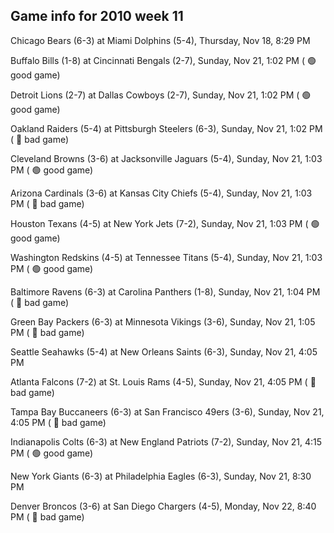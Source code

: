 ## Game info for 2010 week 11
Chicago Bears (6-3) at Miami Dolphins (5-4), Thursday, Nov 18, 8:29 PM



Buffalo Bills (1-8) at Cincinnati Bengals (2-7), Sunday, Nov 21, 1:02 PM (	:green_circle: good game)

Detroit Lions (2-7) at Dallas Cowboys (2-7), Sunday, Nov 21, 1:02 PM (	:green_circle: good game)

Oakland Raiders (5-4) at Pittsburgh Steelers (6-3), Sunday, Nov 21, 1:02 PM (	:red_circle: bad game)

Cleveland Browns (3-6) at Jacksonville Jaguars (5-4), Sunday, Nov 21, 1:03 PM (	:green_circle: good game)

Arizona Cardinals (3-6) at Kansas City Chiefs (5-4), Sunday, Nov 21, 1:03 PM (	:red_circle: bad game)

Houston Texans (4-5) at New York Jets (7-2), Sunday, Nov 21, 1:03 PM (	:green_circle: good game)

Washington Redskins (4-5) at Tennessee Titans (5-4), Sunday, Nov 21, 1:03 PM (	:green_circle: good game)

Baltimore Ravens (6-3) at Carolina Panthers (1-8), Sunday, Nov 21, 1:04 PM (	:red_circle: bad game)

Green Bay Packers (6-3) at Minnesota Vikings (3-6), Sunday, Nov 21, 1:05 PM (	:red_circle: bad game)



Seattle Seahawks (5-4) at New Orleans Saints (6-3), Sunday, Nov 21, 4:05 PM

Atlanta Falcons (7-2) at St. Louis Rams (4-5), Sunday, Nov 21, 4:05 PM (	:red_circle: bad game)

Tampa Bay Buccaneers (6-3) at San Francisco 49ers (3-6), Sunday, Nov 21, 4:05 PM (	:red_circle: bad game)

Indianapolis Colts (6-3) at New England Patriots (7-2), Sunday, Nov 21, 4:15 PM (	:green_circle: good game)



New York Giants (6-3) at Philadelphia Eagles (6-3), Sunday, Nov 21, 8:30 PM



Denver Broncos (3-6) at San Diego Chargers (4-5), Monday, Nov 22, 8:40 PM (	:red_circle: bad game)

